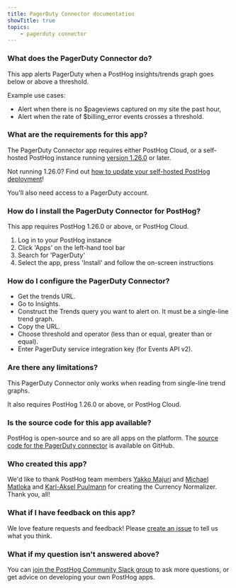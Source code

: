 ```yaml
---
title: PagerDuty Connector documentation
showTitle: true
topics:
    - pagerduty connector
---
```


### What does the PagerDuty Connector do?

This app alerts PagerDuty when a PostHog insights/trends graph goes below or above a threshold.

Example use cases:

- Alert when there is no $pageviews captured on my site the past hour,
- Alert when the rate of $billing_error events crosses a threshold.

### What are the requirements for this app?

The PagerDuty Connector app requires either PostHog Cloud, or a self-hosted PostHog instance running [version 1.26.0](https://posthog.com/blog/the-posthog-array-1-26-0) or later. 

Not running 1.26.0? Find out [how to update your self-hosted PostHog deployment](https://posthog.com/docs/self-host/configure/upgrading-posthog)! 

You'll also need access to a PagerDuty account. 

### How do I install the PagerDuty Connector for PostHog?

This app requires PostHog 1.26.0 or above, or PostHog Cloud.

1. Log in to your PostHog instance
2. Click 'Apps' on the left-hand tool bar
3. Search for 'PagerDuty' 
4. Select the app, press 'Install' and follow the on-screen instructions

### How do I configure the PagerDuty Connector?

- Get the trends URL.
- Go to Insights.
- Construct the Trends query you want to alert on. It must be a single-line trend graph.
- Copy the URL.
- Choose threshold and operator (less than or equal, greater than or equal).
- Enter PagerDuty service integration key (for Events API v2).

### Are there any limitations?

This PagerDuty Connector only works when reading from single-line trend graphs.

It also requires PostHog 1.26.0 or above, or PostHog Cloud.

### Is the source code for this app available?

PostHog is open-source and so are all apps on the platform. The [source code for the PagerDuty connector](https://github.com/PostHog/posthog-pagerduty-plugin) is available on GitHub. 

### Who created this app?

We'd like to thank PostHog team members [Yakko Majuri](https://github.com/yakkomajuri) and [Michael Matloka](https://github.com/Twixes) and [Karl-Aksel Puulmann](https://github.com/macobo) for creating the Currency Normalizer. Thank you, all!

### What if I have feedback on this app?

We love feature requests and feedback! Please [create an issue](https://github.com/PostHog/posthog/issues/new?assignees=&labels=enhancement%2C+feature&template=feature_request.md) to tell us what you think. 

### What if my question isn't answered above?

You can [join the PostHog Community Slack group](/slack) to ask more questions, or get advice on developing your own PostHog apps.

